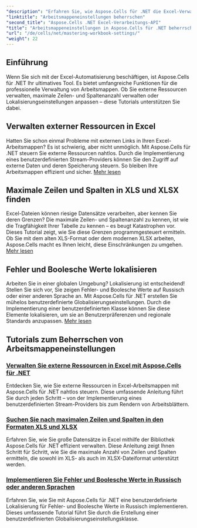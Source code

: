 ```yaml
---
"description": "Erfahren Sie, wie Aspose.Cells für .NET die Excel-Verwaltung revolutioniert. Die Tutorials behandeln ausführlich Lokalisierung, Datensatzverwaltung, externe Ressourcen und Arbeitsmappeneinstellungen."
"linktitle": "Arbeitsmappeneinstellungen beherrschen"
"second_title": "Aspose.Cells .NET Excel-Verarbeitungs-API"
"title": "Arbeitsmappeneinstellungen in Aspose.Cells für .NET beherrschen"
"url": "/de/cells/net/mastering-workbook-settings/"
"weight": 22
---
```


## Einführung

Wenn Sie sich mit der Excel-Automatisierung beschäftigen, ist Aspose.Cells für .NET Ihr ultimatives Tool. Es bietet umfangreiche Funktionen für die professionelle Verwaltung von Arbeitsmappen. Ob Sie externe Ressourcen verwalten, maximale Zeilen- und Spaltenanzahl verwalten oder Lokalisierungseinstellungen anpassen – diese Tutorials unterstützen Sie dabei.

## Verwalten externer Ressourcen in Excel

Hatten Sie schon einmal Probleme mit externen Links in Ihren Excel-Arbeitsmappen? Es ist schwierig, aber nicht unmöglich. Mit Aspose.Cells für .NET steuern Sie externe Ressourcen nahtlos. Durch die Implementierung eines benutzerdefinierten Stream-Providers können Sie den Zugriff auf externe Daten und deren Speicherung steuern. So bleiben Ihre Arbeitsmappen effizient und sicher. [Mehr lesen](./manage-external-resources-in-excel/)

## Maximale Zeilen und Spalten in XLS und XLSX finden

Excel-Dateien können riesige Datensätze verarbeiten, aber kennen Sie deren Grenzen? Die maximale Zeilen- und Spaltenanzahl zu kennen, ist wie die Tragfähigkeit Ihrer Tabelle zu kennen – es beugt Katastrophen vor. Dieses Tutorial zeigt, wie Sie diese Grenzen programmgesteuert ermitteln. Ob Sie mit dem alten XLS-Format oder dem modernen XLSX arbeiten, Aspose.Cells macht es Ihnen leicht, diese Einschränkungen zu umgehen. [Mehr lesen](./find-maximum-rows-and-columns/)

## Fehler und Boolesche Werte lokalisieren

Arbeiten Sie in einer globalen Umgebung? Lokalisierung ist entscheidend! Stellen Sie sich vor, Sie zeigen Fehler- und Boolesche Werte auf Russisch oder einer anderen Sprache an. Mit Aspose.Cells für .NET erstellen Sie mühelos benutzerdefinierte Globalisierungseinstellungen. Durch die Implementierung einer benutzerdefinierten Klasse können Sie diese Elemente lokalisieren, um sie an Benutzerpräferenzen und regionale Standards anzupassen. [Mehr lesen](./implement-error-and-boolean-value-in-russian-languages/)

## Tutorials zum Beherrschen von Arbeitsmappeneinstellungen
### [Verwalten Sie externe Ressourcen in Excel mit Aspose.Cells für .NET](./manage-external-resources-in-excel/)
Entdecken Sie, wie Sie externe Ressourcen in Excel-Arbeitsmappen mit Aspose.Cells für .NET nahtlos steuern. Diese umfassende Anleitung führt Sie durch jeden Schritt – von der Implementierung eines benutzerdefinierten Stream-Providers bis zum Rendern von Arbeitsblättern.
### [Suchen Sie nach maximalen Zeilen und Spalten in den Formaten XLS und XLSX](./find-maximum-rows-and-columns/)
Erfahren Sie, wie Sie große Datensätze in Excel mithilfe der Bibliothek Aspose.Cells für .NET effizient verwalten. Diese Anleitung zeigt Ihnen Schritt für Schritt, wie Sie die maximale Anzahl von Zeilen und Spalten ermitteln, die sowohl im XLS- als auch im XLSX-Dateiformat unterstützt werden.
### [Implementieren Sie Fehler und Boolesche Werte in Russisch oder anderen Sprachen](./implement-error-and-boolean-value-in-russian-languages/)
Erfahren Sie, wie Sie mit Aspose.Cells für .NET eine benutzerdefinierte Lokalisierung für Fehler- und Boolesche Werte in Russisch implementieren. Dieses umfassende Tutorial führt Sie durch die Erstellung einer benutzerdefinierten Globalisierungseinstellungsklasse.